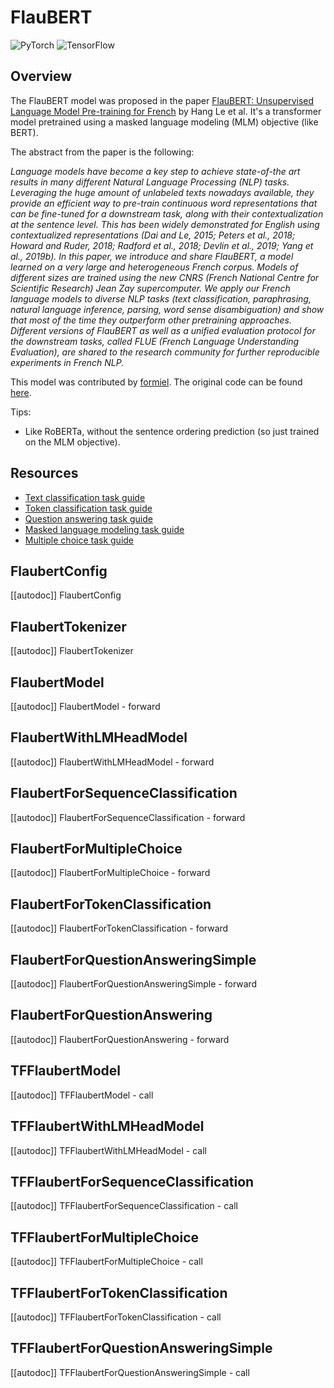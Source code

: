 <!--Copyright 2020 The HuggingFace Team. All rights reserved.

Licensed under the Apache License, Version 2.0 (the "License"); you may not use this file except in compliance with
the License. You may obtain a copy of the License at

http://www.apache.org/licenses/LICENSE-2.0

Unless required by applicable law or agreed to in writing, software distributed under the License is distributed on
an "AS IS" BASIS, WITHOUT WARRANTIES OR CONDITIONS OF ANY KIND, either express or implied. See the License for the
specific language governing permissions and limitations under the License.

⚠️ Note that this file is in Markdown but contain specific syntax for our doc-builder (similar to MDX) that may not be
rendered properly in your Markdown viewer.

-->

# FlauBERT

<div class="flex flex-wrap space-x-1">
<img alt="PyTorch" src="https://img.shields.io/badge/PyTorch-DE3412?style=flat&logo=pytorch&logoColor=white">
<img alt="TensorFlow" src="https://img.shields.io/badge/TensorFlow-FF6F00?style=flat&logo=tensorflow&logoColor=white">
</div>

## Overview

The FlauBERT model was proposed in the paper [FlauBERT: Unsupervised Language Model Pre-training for French](https://arxiv.org/abs/1912.05372) by Hang Le et al. It's a transformer model pretrained using a masked language
modeling (MLM) objective (like BERT).

The abstract from the paper is the following:

*Language models have become a key step to achieve state-of-the art results in many different Natural Language
Processing (NLP) tasks. Leveraging the huge amount of unlabeled texts nowadays available, they provide an efficient way
to pre-train continuous word representations that can be fine-tuned for a downstream task, along with their
contextualization at the sentence level. This has been widely demonstrated for English using contextualized
representations (Dai and Le, 2015; Peters et al., 2018; Howard and Ruder, 2018; Radford et al., 2018; Devlin et al.,
2019; Yang et al., 2019b). In this paper, we introduce and share FlauBERT, a model learned on a very large and
heterogeneous French corpus. Models of different sizes are trained using the new CNRS (French National Centre for
Scientific Research) Jean Zay supercomputer. We apply our French language models to diverse NLP tasks (text
classification, paraphrasing, natural language inference, parsing, word sense disambiguation) and show that most of the
time they outperform other pretraining approaches. Different versions of FlauBERT as well as a unified evaluation
protocol for the downstream tasks, called FLUE (French Language Understanding Evaluation), are shared to the research
community for further reproducible experiments in French NLP.*

This model was contributed by [formiel](https://huggingface.co/formiel). The original code can be found [here](https://github.com/getalp/Flaubert).

Tips:
- Like RoBERTa, without the sentence ordering prediction (so just trained on the MLM objective).

## Resources

- [Text classification task guide](../tasks/sequence_classification)
- [Token classification task guide](../tasks/token_classification)
- [Question answering task guide](../tasks/question_answering)
- [Masked language modeling task guide](../tasks/masked_language_modeling)
- [Multiple choice task guide](../tasks/multiple_choice)

## FlaubertConfig

[[autodoc]] FlaubertConfig

## FlaubertTokenizer

[[autodoc]] FlaubertTokenizer

<frameworkcontent>
<pt>

## FlaubertModel

[[autodoc]] FlaubertModel
    - forward

## FlaubertWithLMHeadModel

[[autodoc]] FlaubertWithLMHeadModel
    - forward

## FlaubertForSequenceClassification

[[autodoc]] FlaubertForSequenceClassification
    - forward

## FlaubertForMultipleChoice

[[autodoc]] FlaubertForMultipleChoice
    - forward

## FlaubertForTokenClassification

[[autodoc]] FlaubertForTokenClassification
    - forward

## FlaubertForQuestionAnsweringSimple

[[autodoc]] FlaubertForQuestionAnsweringSimple
    - forward

## FlaubertForQuestionAnswering

[[autodoc]] FlaubertForQuestionAnswering
    - forward

</pt>
<tf>

## TFFlaubertModel

[[autodoc]] TFFlaubertModel
    - call

## TFFlaubertWithLMHeadModel

[[autodoc]] TFFlaubertWithLMHeadModel
    - call

## TFFlaubertForSequenceClassification

[[autodoc]] TFFlaubertForSequenceClassification
    - call

## TFFlaubertForMultipleChoice

[[autodoc]] TFFlaubertForMultipleChoice
    - call

## TFFlaubertForTokenClassification

[[autodoc]] TFFlaubertForTokenClassification
    - call

## TFFlaubertForQuestionAnsweringSimple

[[autodoc]] TFFlaubertForQuestionAnsweringSimple
    - call

</tf>
</frameworkcontent>



